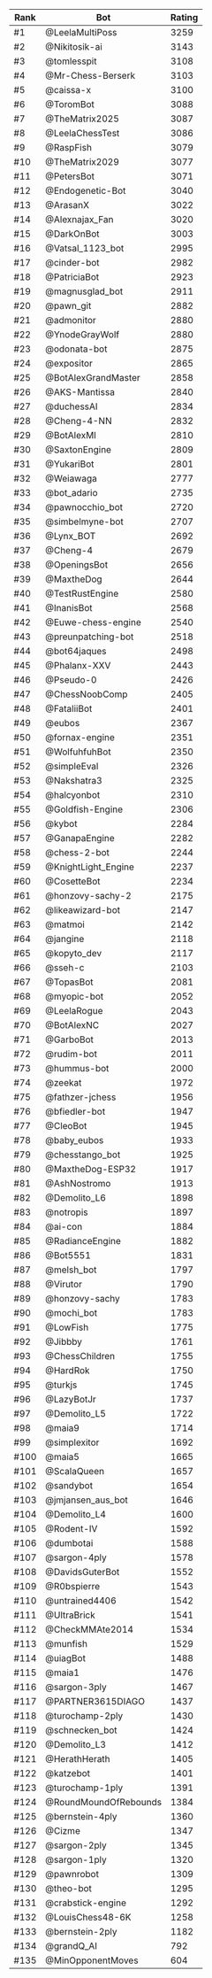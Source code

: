 Rank|Bot|Rating
---|---|---
#1|@LeelaMultiPoss|3259
#2|@Nikitosik-ai|3143
#3|@tomlesspit|3108
#4|@Mr-Chess-Berserk|3103
#5|@caissa-x|3100
#6|@ToromBot|3088
#7|@TheMatrix2025|3087
#8|@LeelaChessTest|3086
#9|@RaspFish|3079
#10|@TheMatrix2029|3077
#11|@PetersBot|3071
#12|@Endogenetic-Bot|3040
#13|@ArasanX|3022
#14|@Alexnajax_Fan|3020
#15|@DarkOnBot|3003
#16|@Vatsal_1123_bot|2995
#17|@cinder-bot|2982
#18|@PatriciaBot|2923
#19|@magnusglad_bot|2911
#20|@pawn_git|2882
#21|@admonitor|2880
#22|@YnodeGrayWolf|2880
#23|@odonata-bot|2875
#24|@expositor|2865
#25|@BotAlexGrandMaster|2858
#26|@AKS-Mantissa|2840
#27|@duchessAI|2834
#28|@Cheng-4-NN|2832
#29|@BotAlexMI|2810
#30|@SaxtonEngine|2809
#31|@YukariBot|2801
#32|@Weiawaga|2777
#33|@bot_adario|2735
#34|@pawnocchio_bot|2720
#35|@simbelmyne-bot|2707
#36|@Lynx_BOT|2692
#37|@Cheng-4|2679
#38|@OpeningsBot|2656
#39|@MaxtheDog|2644
#40|@TestRustEngine|2580
#41|@InanisBot|2568
#42|@Euwe-chess-engine|2540
#43|@preunpatching-bot|2518
#44|@bot64jaques|2498
#45|@Phalanx-XXV|2443
#46|@Pseudo-0|2426
#47|@ChessNoobComp|2405
#48|@FataliiBot|2401
#49|@eubos|2367
#50|@fornax-engine|2351
#51|@WolfuhfuhBot|2350
#52|@simpleEval|2326
#53|@Nakshatra3|2325
#54|@halcyonbot|2310
#55|@Goldfish-Engine|2306
#56|@kybot|2284
#57|@GanapaEngine|2282
#58|@chess-2-bot|2244
#59|@KnightLight_Engine|2237
#60|@CosetteBot|2234
#61|@honzovy-sachy-2|2175
#62|@likeawizard-bot|2147
#63|@matmoi|2142
#64|@jangine|2118
#65|@kopyto_dev|2117
#66|@sseh-c|2103
#67|@TopasBot|2081
#68|@myopic-bot|2052
#69|@LeelaRogue|2043
#70|@BotAlexNC|2027
#71|@GarboBot|2013
#72|@rudim-bot|2011
#73|@hummus-bot|2000
#74|@zeekat|1972
#75|@fathzer-jchess|1956
#76|@bfiedler-bot|1947
#77|@CleoBot|1945
#78|@baby_eubos|1933
#79|@chesstango_bot|1925
#80|@MaxtheDog-ESP32|1917
#81|@AshNostromo|1913
#82|@Demolito_L6|1898
#83|@notropis|1897
#84|@ai-con|1884
#85|@RadianceEngine|1882
#86|@Bot5551|1831
#87|@melsh_bot|1797
#88|@Virutor|1790
#89|@honzovy-sachy|1783
#90|@mochi_bot|1783
#91|@LowFish|1775
#92|@Jibbby|1761
#93|@ChessChildren|1755
#94|@HardRok|1750
#95|@turkjs|1745
#96|@LazyBotJr|1737
#97|@Demolito_L5|1722
#98|@maia9|1714
#99|@simplexitor|1692
#100|@maia5|1665
#101|@ScalaQueen|1657
#102|@sandybot|1654
#103|@jmjansen_aus_bot|1646
#104|@Demolito_L4|1600
#105|@Rodent-IV|1592
#106|@dumbotai|1588
#107|@sargon-4ply|1578
#108|@DavidsGuterBot|1552
#109|@R0bspierre|1543
#110|@untrained4406|1542
#111|@UltraBrick|1541
#112|@CheckMMAte2014|1534
#113|@munfish|1529
#114|@uiagBot|1488
#115|@maia1|1476
#116|@sargon-3ply|1467
#117|@PARTNER3615DIAGO|1437
#118|@turochamp-2ply|1430
#119|@schnecken_bot|1424
#120|@Demolito_L3|1412
#121|@HerathHerath|1405
#122|@katzebot|1401
#123|@turochamp-1ply|1391
#124|@RoundMoundOfRebounds|1384
#125|@bernstein-4ply|1360
#126|@Cizme|1347
#127|@sargon-2ply|1345
#128|@sargon-1ply|1320
#129|@pawnrobot|1309
#130|@theo-bot|1295
#131|@crabstick-engine|1292
#132|@LouisChess48-6K|1258
#133|@bernstein-2ply|1182
#134|@grandQ_AI|792
#135|@MinOpponentMoves|604
